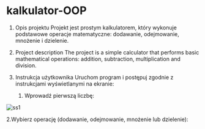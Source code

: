# kalkulator-OOP

1. Opis projektu 
Projekt jest prostym kalkulatorem, który wykonuje podstawowe operacje matematyczne: 
dodawanie, odejmowanie, mnożenie i dzielenie.

2. Project description 
The project is a simple calculator that performs basic mathematical operations: addition, 
subtraction, multiplication and division.

3. Instrukcja użytkownika 
Uruchom program i postępuj zgodnie z instrukcjami wyświetlanymi na ekranie:

   1. Wprowadź pierwszą liczbę:
   
     
![ss1](https://github.com/bartpomietlo/kalkulator-OOP/assets/163325596/255190e1-827c-4dce-b8bd-856137849841)

   2.Wybierz operację (dodawanie, odejmowanie, mnożenie lub dzielenie):

